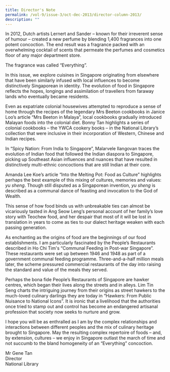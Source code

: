 ```yaml
---
title: Director's Note
permalink: /vol-9/issue-3/oct-dec-2013/director-column-2013/
description: ""
---
```

In 2012, Dutch artists Lernert and Sander – known for their irreverent sense of humour – created a new perfume by blending 1,400 fragrances into one potent concoction. The end result was a fragrance packed with an overwhelming cocktail of scents that permeate the perfumes and cosmetics floor of any major department store.

The fragrance was called “Everything”.

In this issue, we explore cuisines in Singapore originating from elsewhere that have been similarly infused with local influences to become distinctively Singaporean in identity. The evolution of food in Singapore reflects the hopes, longings and assimilation of travellers from faraway lands who eventually became residents.

Even as expatriate colonial housewives attempted to reproduce a sense of home through the recipes of the legendary Mrs Beeton cookbooks in Janice Loo’s article “Mrs Beeton in Malaya”, local cookbooks gradually introduced Malayan foods into the colonial diet. Bonny Tan highlights a series of colonial cookbooks – the YWCA cookery books – in the National Library’s collection that were inclusive in their incorporation of Western, Chinese and Indian recipes.

In “Spicy Nation: From India to Singapore”, Malarvele Ilangovan traces the evolution of Indian food that followed the Indian diaspora to Singapore, picking up Southeast Asian influences and nuances that have resulted in distinctively multi-ethnic concoctions that are still Indian at their core.

Amanda Lee Koe’s article “Into the Melting Pot: Food as Culture” highlights perhaps the best example of this mixing of cultures, memories and values: *yu sheng*. Though still disputed as a Singaporean invention, *yu sheng* is described as a communal dance of feasting and invocation to the God of Wealth.

This sense of how food binds us with unbreakable ties can almost be vicariously tasted in Ang Seow Leng’s personal account of her family’s love story with Teochew food, and her despair that most of it will be lost in translation in years to come as ties to our dialect heritage weaken with each passing generation.

As enchanting as the origins of food are the beginnings of our food establishments. I am particularly fascinated by the People’s Restaurants described in Ho Chi Tim's “Communal Feeding in Post-war Singapore”. These restaurants were set up between 1946 and 1948 as part of a government communal feeding programme. Three-and-a-half million meals later, the scheme pressured commercial restaurants of the day into raising the standard and value of the meals they served.

Perhaps the bona fide People’s Restaurants of Singapore are hawker centres, which began their lives along the streets and in alleys. Lim Tin Seng charts the intriguing journey from their origins as street hawkers to the much-loved culinary darlings they are today in “Hawkers: From Public Nuisance to National Icons”. It is ironic that a livelihood that the authorities once tried to stamp out and control has become an endangered artisanal profession that society now seeks to nurture and grow.

I hope you will be as enthralled as I am by the complex relationships and interactions between different peoples and the mix of culinary heritage brought to Singapore. May the resulting complex repertoire of foods – and, by extension, cultures – we enjoy in Singapore outlast the march of time and not succumb to the bland homogeneity of an “Everything” concoction.

Mr Gene Tan<br>
Director <br>
National Library